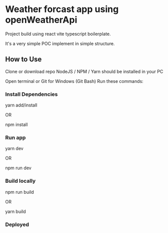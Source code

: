 # Weather forcast app using openWeatherApi

Project build using react vite typescript boilerplate.

It's a very simple POC implement in simple structure.

 

## How to Use

Clone or download repo
NodeJS / NPM / Yarn should be installed in your PC

Open terminal or Git for Windows (Git Bash)
Run these commands:

### Install Dependencies

yarn add/install 

OR

npm install

### Run app

yarn dev

OR

npm run dev

### Build locally

npm run build

OR

yarn build

### Deployed 


